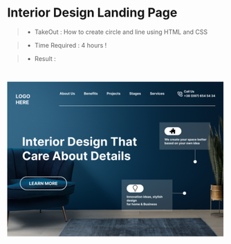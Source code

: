 # Interior Design Landing Page

> - TakeOut : How to create circle and line using HTML and CSS

> - Time Required : 4 hours !

> - Result :

<br>

![Result](InteriorDesignLandingPage.png)